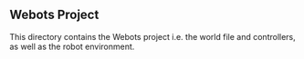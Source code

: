 ## Webots Project

This directory contains the Webots project i.e. the world file and controllers, as well as the robot environment.
